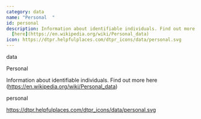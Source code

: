```yaml
---
category: data
name: "Personal  "
id: personal
description: Information about identifiable individuals. Find out more
  [here](https://en.wikipedia.org/wiki/Personal_data)
icon: https://dtpr.helpfulplaces.com/dtpr_icons/data/personal.svg
---
```

data

Personal  

Information about identifiable individuals. Find out more here (https://en.wikipedia.org/wiki/Personal_data)

personal

https://dtpr.helpfulplaces.com/dtpr_icons/data/personal.svg